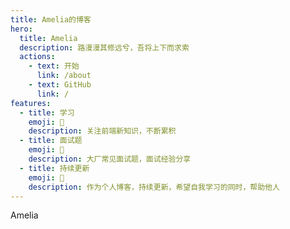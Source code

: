 ```yaml
---
title: Amelia的博客
hero:
  title: Amelia
  description: 路漫漫其修远兮，吾将上下而求索
  actions:
    - text: 开始
      link: /about
    - text: GitHub
      link: /
features:
  - title: 学习
    emoji: 💎
    description: 关注前端新知识，不断累积
  - title: 面试题
    emoji: 🌈
    description: 大厂常见面试题，面试经验分享
  - title: 持续更新
    emoji: 🚀
    description: 作为个人博客，持续更新，希望自我学习的同时，帮助他人
---
```


Amelia

